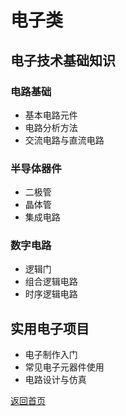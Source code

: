 # 电子类

## 电子技术基础知识

### 电路基础
- 基本电路元件
- 电路分析方法
- 交流电路与直流电路

### 半导体器件
- 二极管
- 晶体管
- 集成电路

### 数字电路
- 逻辑门
- 组合逻辑电路
- 时序逻辑电路

## 实用电子项目
- 电子制作入门
- 常见电子元器件使用
- 电路设计与仿真

[返回首页](index.html)
